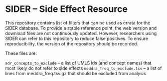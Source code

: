 # SIDER – Side Effect Resource

This repository contains list of filters that can be used as errata for the SIDER database. To provide a stable reference point, the web version and download files are not continuously updated. However, researchers using SIDER can refer to this repository to reduce false positives. To ensure reproducibility, the version of the repository should be recorded.

These files are:

`adr_concepts_to_exclude` – a list of UMLS ids (and concept names) that most likely do not refer to side effects
`meddra_freq_to_exclude.tsv` – a list of lines from meddra_freq.tsv.gz that should be excluded from analysis
